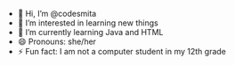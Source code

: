 - 👋 Hi, I’m @codesmita
- 👀 I’m interested in learning new things
- 🌱 I’m currently learning Java and HTML
- 😄 Pronouns: she/her
- ⚡ Fun fact: I am not a computer student in my 12th grade 

<!---
codesmita/codesmita is a ✨ special ✨ repository because its `README.md` (this file) appears on your GitHub profile.
You can click the Preview link to take a look at your changes.
--->
